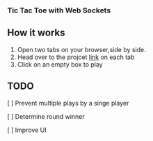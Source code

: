 ### Tic Tac Toe with Web Sockets

## How it works
1. Open two tabs on your browser,side by side.
2. Head over to the projcet [link](https://xno-sockets.herokuapp.com) on each tab
3. Click on an empty box to play

## TODO

[ ] Prevent multiple plays by a singe player

[ ] Determine round winner

[ ] Improve UI  